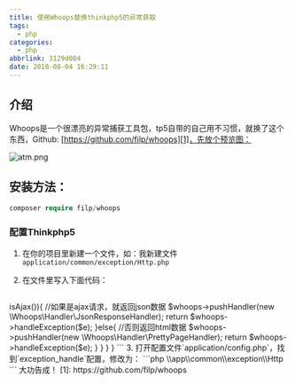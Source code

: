 ```yaml
---
title: 使用Whoops替换thinkphp5的异常获取
tags:
  - php
categories:
  - php
abbrlink: 3129d084
date: 2018-08-04 16:29:11
---
```


## 介绍
Whoops是一个很漂亮的异常捕获工具包，tp5自带的自己用不习惯，就换了这个东西，Github: [https://github.com/filp/whoops][1]，先放个预览图：

![atm.png](https://iuu.st/uploads/iuu/20180915/e0e1a5987ac436e0b06de307e2deb62a.png)


<!--more-->


## 安装方法：

```php
composer require filp/whoops
```

### 配置Thinkphp5

1. 在你的项目里新建一个文件，如：我新建文件 `application/common/exception/Http.php`
2. 在文件里写入下面代码：

    ```php 
 <?php
    namespace app\common\exception;
    use Exception;
    use think\exception\Handle;

    class Http extends Handle
    {

        public function render(Exception $e)
        {
            if (version_compare(PHP_VERSION, '5.5.9', '<')){  //这里判断如果php版本比较低，就默认用系统的，当然你也可以安装版本较低的Whoops
                return parent::render($e);
            }else{
                $whoops = new \Whoops\Run;

                if (request()->isAjax()){ //如果是ajax请求，就返回json数据
                    $whoops->pushHandler(new \Whoops\Handler\JsonResponseHandler);
                    return  $whoops->handleException($e);
                }else{
                    //否则返回html数据
                    $whoops->pushHandler(new \Whoops\Handler\PrettyPageHandler);
                    return  $whoops->handleException($e);
                }
            }
        }
    }
    ```

3. 打开配置文件`application/config.php`，找到`exception_handle`配置，修改为：
 ```php
 \\app\\common\\exception\\Http
 ```

大功告成！


  [1]: https://github.com/filp/whoops